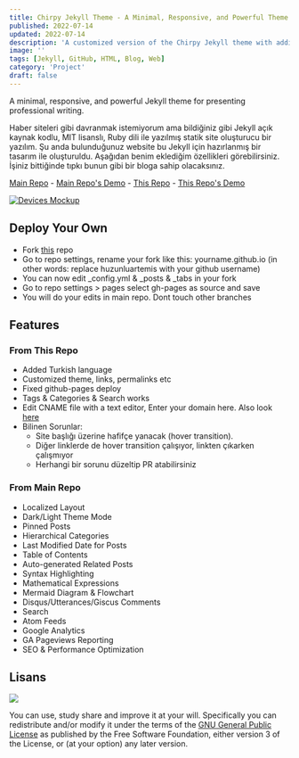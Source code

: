 ```yaml
---
title: Chirpy Jekyll Theme - A Minimal, Responsive, and Powerful Theme for Professional Writing
published: 2022-07-14
updated: 2022-07-14
description: 'A customized version of the Chirpy Jekyll theme with additional features for professional blogging and documentation'
image: ''
tags: [Jekyll, GitHub, HTML, Blog, Web]
category: 'Project'
draft: false
---
```


A minimal, responsive, and powerful Jekyll theme for presenting professional writing.

Haber siteleri gibi davranmak istemiyorum ama bildiğiniz gibi Jekyll açık kaynak kodlu, MIT lisanslı, Ruby dili ile yazılmış statik site oluşturucu bir yazılım. Şu anda bulunduğunuz website bu Jekyll için hazırlanmış bir tasarım ile oluşturuldu. Aşağıdan benim eklediğim özellikleri görebilirsiniz. İşiniz bittiğinde tıpkı bunun gibi bir bloga sahip olacaksınız.

[Main Repo](https://github.com/cotes2020/jekyll-theme-chirpy) - [Main Repo's Demo](https://cotes2020.github.io/chirpy-demo) - [This Repo](https://github.com/HuzunluArtemis/HuzunluArtemis.github.io) - [This Repo's Demo](https://huzunluartemis.github.io/) 

[![Devices Mockup](https://raw.githubusercontent.com/cotes2020/chirpy-images/main/commons/devices-mockup.png)](https://cotes2020.github.io/chirpy-demo)

## Deploy Your Own

- Fork [this](https://github.com/HuzunluArtemis/HuzunluArtemis.github.io) repo
- Go to repo settings, rename your fork like this: yourname.github.io (in other words: replace huzunluartemis with your github username)
- You can now edit _config.yml & _posts & _tabs in your fork
- Go to repo settings > pages select gh-pages as source and save
- You will do your edits in main repo. Dont touch other branches

## Features

### From This Repo

- Added Turkish language
- Customized theme, links, permalinks etc
- Fixed github-pages deploy
- Tags & Categories & Search works
- Edit CNAME file with a text editor, Enter your domain here. Also look [here](https://docs.github.com/en/pages/configuring-a-custom-domain-for-your-github-pages-site/about-custom-domains-and-github-pages)
- Bilinen Sorunlar:
    - Site başlığı üzerine hafifçe yanacak (hover transition).
    - Diğer linklerde de hover transition çalışıyor, linkten çıkarken çalışmıyor
    - Herhangi bir sorunu düzeltip PR atabilirsiniz

### From Main Repo

- Localized Layout
- Dark/Light Theme Mode
- Pinned Posts
- Hierarchical Categories
- Last Modified Date for Posts
- Table of Contents
- Auto-generated Related Posts
- Syntax Highlighting
- Mathematical Expressions
- Mermaid Diagram & Flowchart
- Disqus/Utterances/Giscus Comments
- Search
- Atom Feeds
- Google Analytics
- GA Pageviews Reporting
- SEO & Performance Optimization

## Lisans

![](https://www.gnu.org/graphics/gplv3-127x51.png)

You can use, study share and improve it at your will. Specifically you can redistribute and/or modify it under the terms of the [GNU General Public License](https://www.gnu.org/licenses/gpl-3.0.html) as published by the Free Software Foundation, either version 3 of the License, or (at your option) any later version.
